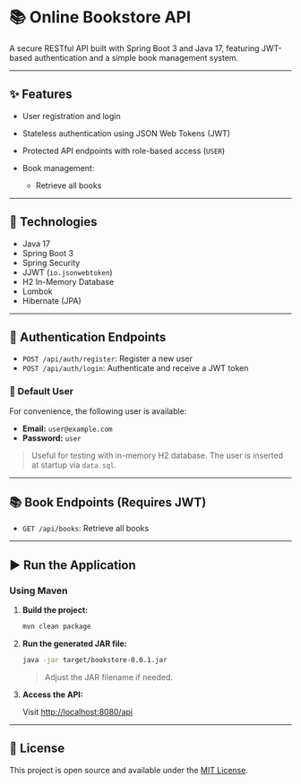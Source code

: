 # 📚 Online Bookstore API

A secure RESTful API built with Spring Boot 3 and Java 17, featuring JWT-based authentication and a simple book management system.

---

## ✨ Features

* User registration and login
* Stateless authentication using JSON Web Tokens (JWT)
* Protected API endpoints with role-based access (`USER`)
* Book management:

    * Retrieve all books

---

## 💠 Technologies

* Java 17
* Spring Boot 3
* Spring Security
* JJWT (`io.jsonwebtoken`)
* H2 In-Memory Database
* Lombok
* Hibernate (JPA)

---

## 🔐 Authentication Endpoints

* `POST /api/auth/register`: Register a new user
* `POST /api/auth/login`: Authenticate and receive a JWT token

### 👤 Default User

For convenience, the following user is available:

* **Email:** `user@example.com`
* **Password:** `user`

> Useful for testing with in-memory H2 database. The user is inserted at startup via `data.sql`.

---

## 📚 Book Endpoints (Requires JWT)

* `GET /api/books`: Retrieve all books

---

## ▶️ Run the Application

### Using Maven

1. **Build the project:**

   ```bash
   mvn clean package
   ```

2. **Run the generated JAR file:**

   ```bash
   java -jar target/bookstore-0.0.1.jar
   ```

   > Adjust the JAR filename if needed.

3. **Access the API:**

   Visit [http://localhost:8080/api](http://localhost:8080/api)

---

## 📝 License

This project is open source and available under the [MIT License](LICENSE).
